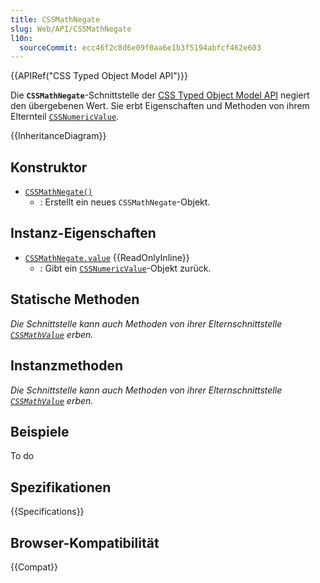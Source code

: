 ```yaml
---
title: CSSMathNegate
slug: Web/API/CSSMathNegate
l10n:
  sourceCommit: ecc46f2c8d6e09f0aa6e1b3f5194abfcf462e603
---
```


{{APIRef("CSS Typed Object Model API")}}

Die **`CSSMathNegate`**-Schnittstelle der [CSS Typed Object Model API](/de/docs/Web/API/CSS_Object_Model) negiert den übergebenen Wert. Sie erbt Eigenschaften und Methoden von ihrem Elternteil [`CSSNumericValue`](/de/docs/Web/API/CSSNumericValue).

{{InheritanceDiagram}}

## Konstruktor

- [`CSSMathNegate()`](/de/docs/Web/API/CSSMathNegate/CSSMathNegate)
  - : Erstellt ein neues `CSSMathNegate`-Objekt.

## Instanz-Eigenschaften

- [`CSSMathNegate.value`](/de/docs/Web/API/CSSMathNegate/value) {{ReadOnlyInline}}
  - : Gibt ein [`CSSNumericValue`](/de/docs/Web/API/CSSNumericValue)-Objekt zurück.

## Statische Methoden

_Die Schnittstelle kann auch Methoden von ihrer Elternschnittstelle [`CSSMathValue`](/de/docs/Web/API/CSSMathValue) erben._

## Instanzmethoden

_Die Schnittstelle kann auch Methoden von ihrer Elternschnittstelle [`CSSMathValue`](/de/docs/Web/API/CSSMathValue) erben._

## Beispiele

To do

## Spezifikationen

{{Specifications}}

## Browser-Kompatibilität

{{Compat}}

